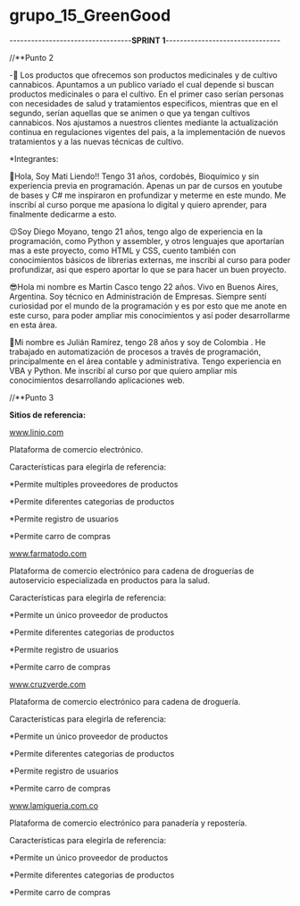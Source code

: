 # grupo_15_GreenGood

----------------------------------**SPRINT 1**--------------------------------

//**Punto 2

-🧺 Los productos que ofrecemos son productos medicinales y de cultivo cannabicos. Apuntamos a un publico variado el cual depende si buscan productos medicinales o para el cultivo. En el primer caso serían personas con necesidades de salud y tratamientos especificos, mientras que en el segundo, serían aquellas que se animen o que ya tengan cultivos cannabicos. Nos ajustamos a nuestros clientes mediante la actualización continua en regulaciones vigentes del pais, a la implementación de nuevos tratamientos y a las nuevas técnicas de cultivo. 

*Integrantes:

🙂Hola, Soy Mati Liendo!! Tengo 31 años, cordobés, Bioquímico y sin experiencia previa en programación. Apenas un par de cursos en youtube de bases y C# me inspiraron en profundizar y meterme en este mundo. Me inscribí al curso porque me apasiona lo digital y quiero aprender, para finalmente dedicarme a esto.
 
😉Soy Diego Moyano, tengo 21 años, tengo algo de experiencia en la programación, como Python y assembler, y otros lenguajes que aportarían mas a este proyecto, como HTML y CSS, cuento también con conocimientos básicos de librerias externas, me inscribi al curso para poder profundizar, asi que espero aportar lo que se para hacer un buen proyecto.

😎Hola mi nombre es Martin Casco tengo 22 años. Vivo en Buenos Aires, Argentina. Soy técnico en Administración de Empresas.
Siempre sentí curiosidad por el mundo de la programación y es por esto que me anote en este curso, para poder ampliar mis conocimientos y así poder desarrollarme en esta área.

🫡Mi nombre es Julián Ramírez, tengo 28 años y soy de Colombia . He trabajado en automatización de procesos a través de programación, principalmente en el área contable y administrativa. Tengo experiencia en VBA y Python. Me inscribí al curso por que quiero ampliar mis conocimientos desarrollando aplicaciones web.

//**Punto 3

**Sitios de referencia:**

www.linio.com

Plataforma de comercio electrónico.

Características para elegirla de referencia:

*Permite multiples proveedores de productos

*Permite diferentes categorias de productos

*Permite registro de usuarios

*Permite carro de compras


www.farmatodo.com

Plataforma de comercio electrónico para cadena de droguerías de autoservicio especializada en productos para la salud.


Características para elegirla de referencia:

*Permite un único proveedor de productos

*Permite diferentes categorias de productos

*Permite registro de usuarios

*Permite carro de compras



www.cruzverde.com

Plataforma de comercio electrónico para cadena de droguería.

Características para elegirla de referencia:

*Permite un único proveedor de productos

*Permite diferentes categorias de productos

*Permite registro de usuarios

*Permite carro de compras



www.lamigueria.com.co

Plataforma de comercio electrónico para panadería y repostería.

Características para elegirla de referencia:

*Permite un único proveedor de productos

*Permite diferentes categorias de productos

*Permite carro de compras
